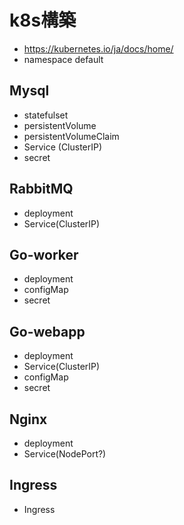 # k8s構築

- https://kubernetes.io/ja/docs/home/
- namespace default

## Mysql
 - statefulset
 - persistentVolume
 - persistentVolumeClaim
 - Service (ClusterIP)
 - secret

## RabbitMQ
 - deployment
 - Service(ClusterIP)

## Go-worker
 - deployment
 - configMap
 - secret

## Go-webapp
 - deployment
 - Service(ClusterIP)
 - configMap
 - secret

## Nginx
 - deployment
 - Service(NodePort?)

## Ingress
 - Ingress